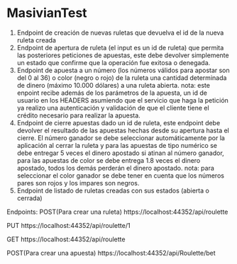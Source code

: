 # MasivianTest

1. Endpoint de creación de nuevas ruletas que devuelva el id de la nueva ruleta creada
2. Endpoint de apertura de ruleta (el input es un id de ruleta) que permita las
posteriores peticiones de apuestas, este debe devolver simplemente un estado que
confirme que la operación fue exitosa o denegada.
3. Endpoint de apuesta a un número (los números válidos para apostar son del 0 al 36)
o color (negro o rojo) de la ruleta una cantidad determinada de dinero (máximo
10.000 dólares) a una ruleta abierta.
nota: este enpoint recibe además de los parámetros de la apuesta, un id de usuario
en los HEADERS asumiendo que el servicio que haga la petición ya realizo una
autenticación y validación de que el cliente tiene el crédito necesario para realizar la
apuesta.
4. Endpoint de cierre apuestas dado un id de ruleta, este endpoint debe devolver el
resultado de las apuestas hechas desde su apertura hasta el cierre.
El número ganador se debe seleccionar automáticamente por la aplicación al cerrar
la ruleta y para las apuestas de tipo numérico se debe entregar 5 veces el dinero
apostado si atinan al número ganador, para las apuestas de color se debe entrega 1.8
veces el dinero apostado, todos los demás perderán el dinero apostado.
nota: para seleccionar el color ganador se debe tener en cuenta que los números
pares son rojos y los impares son negros.
5. Endpoint de listado de ruletas creadas con sus estados (abierta o cerrada)

Endpoints:
POST(Para crear una ruleta)
https://localhost:44352/api/roulette

PUT
https://localhost:44352/api/roulette/1

GET
https://localhost:44352/api/roulette

POST(Para crear una apuesta)
https://localhost:44352/api/Roulette/bet
